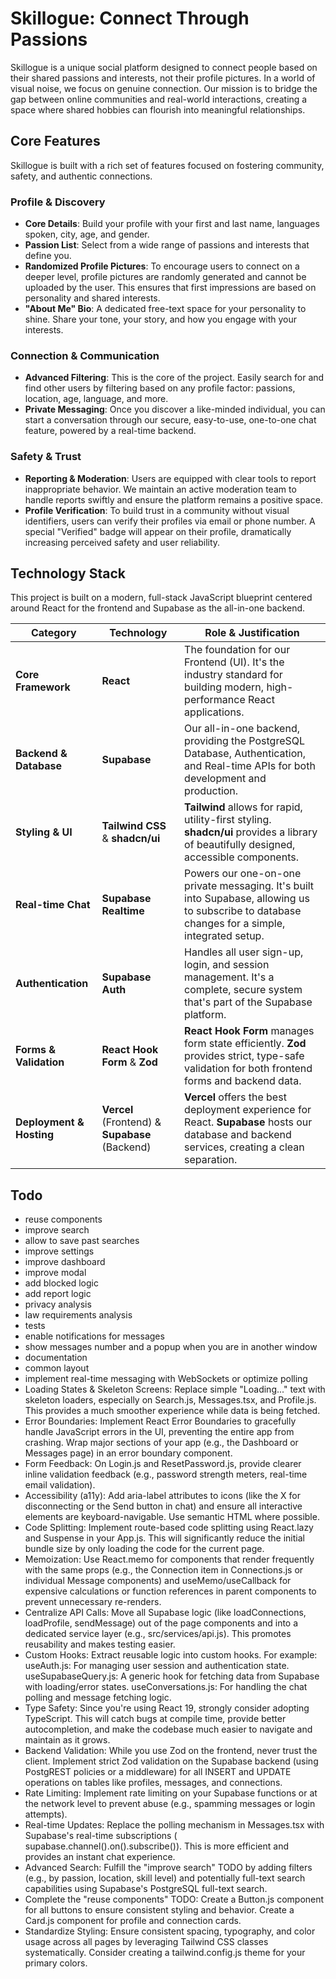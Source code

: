 # Skillogue: Connect Through Passions

Skillogue is a unique social platform designed to connect people based on their shared passions and interests, not their
profile pictures. In a world of visual noise, we focus on genuine connection. Our mission is to bridge the gap between
online communities and real-world interactions, creating a space where shared hobbies can flourish into meaningful
relationships.

## Core Features

Skillogue is built with a rich set of features focused on fostering community, safety, and authentic connections.

### Profile & Discovery

* **Core Details**: Build your profile with your first and last name, languages spoken, city, age, and gender.
* **Passion List**: Select from a wide range of passions and interests that define you.
* **Randomized Profile Pictures**: To encourage users to connect on a deeper level, profile pictures are randomly
  generated and cannot be uploaded by the user. This ensures that first impressions are based on personality and shared
  interests.
* **"About Me" Bio**: A dedicated free-text space for your personality to shine. Share your tone, your story, and how
  you engage with your interests.

### Connection & Communication

* **Advanced Filtering**: This is the core of the project. Easily search for and find other users by filtering based on
  any profile factor: passions, location, age, language, and more.
* **Private Messaging**: Once you discover a like-minded individual, you can start a conversation through our secure,
  easy-to-use, one-to-one chat feature, powered by a real-time backend.

### Safety & Trust

* **Reporting & Moderation**: Users are equipped with clear tools to report inappropriate behavior. We maintain an
  active moderation team to handle reports swiftly and ensure the platform remains a positive space.
* **Profile Verification**: To build trust in a community without visual identifiers, users can verify their profiles
  via email or phone number. A special "Verified" badge will appear on their profile, dramatically increasing perceived
  safety and user reliability.

## Technology Stack

This project is built on a modern, full-stack JavaScript blueprint centered around React for the frontend and Supabase
as the all-in-one backend.

| Category                 | Technology                                     | Role & Justification                                                                                                                            |
|--------------------------|------------------------------------------------|-------------------------------------------------------------------------------------------------------------------------------------------------|
| **Core Framework**       | **React**                                      | The foundation for our Frontend (UI). It's the industry standard for building modern, high-performance React applications.                      |
| **Backend & Database**   | **Supabase**                                   | Our all-in-one backend, providing the PostgreSQL Database, Authentication, and Real-time APIs for both development and production.              |
| **Styling & UI**         | **Tailwind CSS** & **shadcn/ui**               | **Tailwind** allows for rapid, utility-first styling. **shadcn/ui** provides a library of beautifully designed, accessible components.          |
| **Real-time Chat**       | **Supabase Realtime**                          | Powers our one-on-one private messaging. It's built into Supabase, allowing us to subscribe to database changes for a simple, integrated setup. |
| **Authentication**       | **Supabase Auth**                              | Handles all user sign-up, login, and session management. It's a complete, secure system that's part of the Supabase platform.                   |
| **Forms & Validation**   | **React Hook Form** & **Zod**                  | **React Hook Form** manages form state efficiently. **Zod** provides strict, type-safe validation for both frontend forms and backend data.     |
| **Deployment & Hosting** | **Vercel** (Frontend) & **Supabase** (Backend) | **Vercel** offers the best deployment experience for React. **Supabase** hosts our database and backend services, creating a clean separation.  |

## Todo


* reuse components
* improve search
* allow to save past searches
* improve settings
* improve dashboard
* improve modal
* add blocked logic
* add report logic
* privacy analysis
* law requirements analysis
* tests
* enable notifications for messages
* show messages number and a popup when you are in another window
* documentation
* common layout
* implement real-time messaging with WebSockets or optimize polling
* Loading States & Skeleton Screens: Replace simple "Loading..." text with skeleton loaders, especially on Search.js,
  Messages.tsx, and Profile.js. This provides a much smoother experience while data is being fetched.
* Error Boundaries: Implement React Error Boundaries to gracefully handle JavaScript errors in the UI, preventing the
  entire app from crashing. Wrap major sections of your app (e.g., the Dashboard or Messages page) in an error boundary
  component.
* Form Feedback: On Login.js and ResetPassword.js, provide clearer inline validation feedback (e.g., password strength
  meters, real-time email validation).
* Accessibility (a11y): Add aria-label attributes to icons (like the X for disconnecting or the Send button in chat) and
  ensure all interactive elements are keyboard-navigable. Use semantic HTML where possible.
* Code Splitting: Implement route-based code splitting using React.lazy and Suspense in your App.js. This will
  significantly reduce the initial bundle size by only loading the code for the current page.
* Memoization: Use React.memo for components that render frequently with the same props (e.g., the Connection item in
  Connections.js or individual Message components) and useMemo/useCallback for expensive calculations or function
  references in parent components to prevent unnecessary re-renders.
* Centralize API Calls: Move all Supabase logic (like loadConnections, loadProfile, sendMessage) out of the page
  components and into a dedicated service layer (e.g., src/services/api.js). This promotes reusability and makes testing
  easier.
* Custom Hooks: Extract reusable logic into custom hooks. For example:
  useAuth.js: For managing user session and authentication state.
  useSupabaseQuery.js: A generic hook for fetching data from Supabase with loading/error states.
  useConversations.js: For handling the chat polling and message fetching logic.
* Type Safety: Since you're using React 19, strongly consider adopting TypeScript. This will catch bugs at compile time,
  provide better autocompletion, and make the codebase much easier to navigate and maintain as it grows.
* Backend Validation: While you use Zod on the frontend, never trust the client. Implement strict Zod validation on the
  Supabase backend (using PostgREST policies or a middleware) for all INSERT and UPDATE operations on tables like
  profiles, messages, and connections.
* Rate Limiting: Implement rate limiting on your Supabase functions or at the network level to prevent abuse (e.g.,
  spamming messages or login attempts).
* Real-time Updates: Replace the polling mechanism in Messages.tsx with Supabase's real-time subscriptions (
  supabase.channel().on().subscribe()). This is more efficient and provides an instant chat experience.
* Advanced Search: Fulfill the "improve search" TODO by adding filters (e.g., by passion, location, skill level) and
  potentially full-text search capabilities using Supabase's PostgreSQL full-text search.
* Complete the "reuse components" TODO: Create a Button.js component for all buttons to ensure consistent styling and
  behavior. Create a Card.js component for profile and connection cards.
* Standardize Styling: Ensure consistent spacing, typography, and color usage across all pages by leveraging Tailwind
  CSS classes systematically. Consider creating a tailwind.config.js theme for your primary colors.










